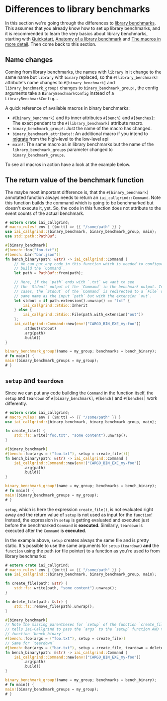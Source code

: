 # Differences to library benchmarks

In this section we're going through the differences to [library
benchmarks](../library_benchmarks.md). This assumes that you already know how to
set up library benchmarks, and it is recommended to learn the very basics about
library benchmarks, starting with
[Quickstart](../binary_benchmarks/quickstart.md), [Anatomy of a library
benchmark](../library_benchmarks/anatomy.md) and [The macros in more
detail](../library_benchmarks/macros.md). Then come back to this section.

## Name changes

Coming from library benchmarks, the names with `library` in it change to the
same name but `library` with `binary` replaced, so the `#[library_benchmark]`
attribute's name changes to `#[binary_benchmark]` and `library_benchmark_group!`
changes to `binary_benchmark_group!`, the config arguments take a
`BinaryBenchmarkConfig` instead of a `LibraryBenchmarkConfig`...

A quick reference of available macros in binary benchmarks:

* `#[binary_benchmark]` and its inner attributes `#[bench]` and `#[benches]`:
  The exact pendant to the `#[library_benchmark]` attribute macro.
* `binary_benchmark_group!`: Just the name of the macro has changed.
* `binary_benchmark_attribute!`: An additional macro if you intend to
  [migrate](./low_level.md#intermixing-high-level-and-low-level-api) from the high-level to the low-level
  api
* `main!`: The same macro as in library benchmarks but the name of the
  `library_benchmark_groups` parameter changed to `binary_benchmark_groups`.

To see all macros in action have a look at the example below.

## The return value of the benchmark function

The maybe most important difference is, that the `#[binary_benchmark]` annotated
function always needs to return an `iai_callgrind::Command`. Note this function
builds the command which is going to be benchmarked but doesn't execute it,
yet. So, the code in this function does not attribute to the event counts of the
actual benchmark.

```rust
# extern crate iai_callgrind;
# macro_rules! env { ($m:tt) => {{ "/some/path" }} }
use iai_callgrind::{binary_benchmark, binary_benchmark_group, main};
use std::path::PathBuf;

#[binary_benchmark]
#[bench::foo("foo.txt")]
#[bench::bar("bar.json")]
fn bench_binary(path: &str) -> iai_callgrind::Command {
    // We can put any code in this function which is needed to configure and
    // build the `Command`.
    let path = PathBuf::from(path);

    // Here, if the `path` ends with `.txt` we want to see
    // the `Stdout` output of the `Command` in the benchmark output. In all other 
    // cases, the `Stdout` of the `Command` is redirected to a `File` with the
    // same name as the input `path` but with the extension `out`.
    let stdout = if path.extension().unwrap() == "txt" {
        iai_callgrind::Stdio::Inherit
    } else {
        iai_callgrind::Stdio::File(path.with_extension("out"))
    };
    iai_callgrind::Command::new(env!("CARGO_BIN_EXE_my-foo"))
        .stdout(stdout)
        .arg(path)
        .build()
}

binary_benchmark_group!(name = my_group; benchmarks = bench_binary);
# fn main() {
main!(binary_benchmark_groups = my_group);
# }
```

## `setup` and `teardown`

Since we can put any code building the `Command` in the function itself, the
`setup` and `teardown` of `#[binary_benchmark]`, `#[bench]` and `#[benches]`
work differently.

```rust
# extern crate iai_callgrind;
# macro_rules! env { ($m:tt) => {{ "/some/path" }} }
use iai_callgrind::{binary_benchmark, binary_benchmark_group, main};

fn create_file() {
    std::fs::write("foo.txt", "some content").unwrap();
}

#[binary_benchmark]
#[bench::foo(args = ("foo.txt"), setup = create_file())]
fn bench_binary(path: &str) -> iai_callgrind::Command {
    iai_callgrind::Command::new(env!("CARGO_BIN_EXE_my-foo"))
        .arg(path)
        .build()
}

binary_benchmark_group!(name = my_group; benchmarks = bench_binary);
# fn main() {
main!(binary_benchmark_groups = my_group);
# }
```

`setup`, which is here the expression `create_file()`, is not evaluated right
away and the return value of `setup` is not used as input for the `function`!
Instead, the expression in `setup` is getting evaluated and executed just before
the benchmarked `Command` is __executed__. Similarly, `teardown` is executed
after the `Command` is __executed__.

In the example above, `setup` creates always the same file and is pretty static.
It's possible to use the same arguments for `setup` (`teardown`) __and__ the
`function` using the path (or file pointer) to a function as you're used to from
library benchmarks:

```rust
# extern crate iai_callgrind;
# macro_rules! env { ($m:tt) => {{ "/some/path" }} }
use iai_callgrind::{binary_benchmark, binary_benchmark_group, main};

fn create_file(path: &str) {
    std::fs::write(path, "some content").unwrap();
}

fn delete_file(path: &str) {
    std::fs::remove_file(path).unwrap();
}

#[binary_benchmark]
// Note the missing parentheses for `setup` of the function `create_file` which
// tells Iai-Callgrind to pass the `args` to the `setup` function AND the
// function `bench_binary`
#[bench::foo(args = ("foo.txt"), setup = create_file)]
// Same for `teardown`
#[bench::bar(args = ("bar.txt"), setup = create_file, teardown = delete_file)]
fn bench_binary(path: &str) -> iai_callgrind::Command {
    iai_callgrind::Command::new(env!("CARGO_BIN_EXE_my-foo"))
        .arg(path)
        .build()
}

binary_benchmark_group!(name = my_group; benchmarks = bench_binary);
# fn main() {
main!(binary_benchmark_groups = my_group);
# }
```
